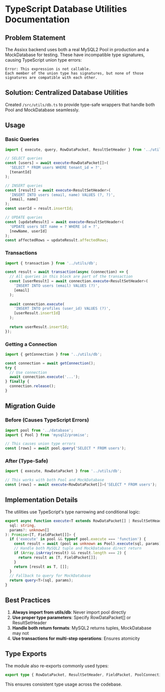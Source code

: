 # TypeScript Database Utilities Documentation

## Problem Statement

The Assixx backend uses both a real MySQL2 Pool in production and a MockDatabase for testing. These have incompatible type signatures, causing TypeScript union type errors:

```
Error: This expression is not callable. 
Each member of the union type has signatures, but none of those signatures are compatible with each other.
```

## Solution: Centralized Database Utilities

Created `/src/utils/db.ts` to provide type-safe wrappers that handle both Pool and MockDatabase seamlessly.

## Usage

### Basic Queries

```typescript
import { execute, query, RowDataPacket, ResultSetHeader } from '../utils/db';

// SELECT queries
const [users] = await execute<RowDataPacket[]>(
  'SELECT * FROM users WHERE tenant_id = ?',
  [tenantId]
);

// INSERT queries
const [result] = await execute<ResultSetHeader>(
  'INSERT INTO users (email, name) VALUES (?, ?)',
  [email, name]
);
const userId = result.insertId;

// UPDATE queries
const [updateResult] = await execute<ResultSetHeader>(
  'UPDATE users SET name = ? WHERE id = ?',
  [newName, userId]
);
const affectedRows = updateResult.affectedRows;
```

### Transactions

```typescript
import { transaction } from '../utils/db';

const result = await transaction(async (connection) => {
  // All queries in this block are part of the transaction
  const [userResult] = await connection.execute<ResultSetHeader>(
    'INSERT INTO users (email) VALUES (?)',
    [email]
  );
  
  await connection.execute(
    'INSERT INTO profiles (user_id) VALUES (?)',
    [userResult.insertId]
  );
  
  return userResult.insertId;
});
```

### Getting a Connection

```typescript
import { getConnection } from '../utils/db';

const connection = await getConnection();
try {
  // Use connection
  await connection.execute('...');
} finally {
  connection.release();
}
```

## Migration Guide

### Before (Causes TypeScript Errors)

```typescript
import pool from '../database';
import { Pool } from 'mysql2/promise';

// This causes union type errors
const [rows] = await pool.query('SELECT * FROM users');
```

### After (Type-Safe)

```typescript
import { execute, RowDataPacket } from '../utils/db';

// This works with both Pool and MockDatabase
const [rows] = await execute<RowDataPacket[]>('SELECT * FROM users');
```

## Implementation Details

The utilities use TypeScript's type narrowing and conditional logic:

```typescript
export async function execute<T extends RowDataPacket[] | ResultSetHeader>(
  sql: string,
  params?: unknown[]
): Promise<[T, FieldPacket[]]> {
  if ('execute' in pool && typeof pool.execute === 'function') {
    const result = await (pool as unknown as Pool).execute(sql, params);
    // Handle both MySQL2 tuple and MockDatabase direct return
    if (Array.isArray(result) && result.length === 2) {
      return result as [T, FieldPacket[]];
    }
    return [result as T, []];
  }
  // Fallback to query for MockDatabase
  return query<T>(sql, params);
}
```

## Best Practices

1. **Always import from utils/db**: Never import pool directly
2. **Use proper type parameters**: Specify RowDataPacket[] or ResultSetHeader
3. **Handle both return formats**: MySQL2 returns tuples, MockDatabase may not
4. **Use transactions for multi-step operations**: Ensures atomicity

## Type Exports

The module also re-exports commonly used types:

```typescript
export type { RowDataPacket, ResultSetHeader, FieldPacket, PoolConnection };
```

This ensures consistent type usage across the codebase.